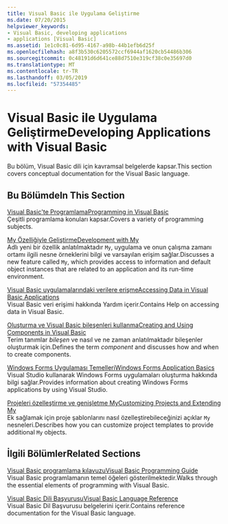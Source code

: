 ```yaml
---
title: Visual Basic ile Uygulama Geliştirme
ms.date: 07/20/2015
helpviewer_keywords:
- Visual Basic, developing applications
- applications [Visual Basic]
ms.assetid: 1e1c0c81-6d95-4167-a98b-44b1efb6d25f
ms.openlocfilehash: a8f3b530c6205572ccf6944af1620cb54486b306
ms.sourcegitcommit: 0c48191d6d641ce88d7510e319cf38c0e35697d0
ms.translationtype: MT
ms.contentlocale: tr-TR
ms.lasthandoff: 03/05/2019
ms.locfileid: "57354485"
---
```

# <a name="developing-applications-with-visual-basic"></a><span data-ttu-id="c9d34-102">Visual Basic ile Uygulama Geliştirme</span><span class="sxs-lookup"><span data-stu-id="c9d34-102">Developing Applications with Visual Basic</span></span>
<span data-ttu-id="c9d34-103">Bu bölüm, Visual Basic dili için kavramsal belgelerde kapsar.</span><span class="sxs-lookup"><span data-stu-id="c9d34-103">This section covers conceptual documentation for the Visual Basic language.</span></span>  
  
## <a name="in-this-section"></a><span data-ttu-id="c9d34-104">Bu Bölümde</span><span class="sxs-lookup"><span data-stu-id="c9d34-104">In This Section</span></span>  
 [<span data-ttu-id="c9d34-105">Visual Basic'te Programlama</span><span class="sxs-lookup"><span data-stu-id="c9d34-105">Programming in Visual Basic</span></span>](../../visual-basic/developing-apps/programming/index.md)  
 <span data-ttu-id="c9d34-106">Çeşitli programlama konuları kapsar.</span><span class="sxs-lookup"><span data-stu-id="c9d34-106">Covers a variety of programming subjects.</span></span>  
  
 [<span data-ttu-id="c9d34-107">My Özelliğiyle Geliştirme</span><span class="sxs-lookup"><span data-stu-id="c9d34-107">Development with My</span></span>](../../visual-basic/developing-apps/development-with-my/index.md)  
 <span data-ttu-id="c9d34-108">Adlı yeni bir özellik anlatılmaktadır `My`, uygulama ve onun çalışma zamanı ortamı ilgili nesne örneklerini bilgi ve varsayılan erişim sağlar.</span><span class="sxs-lookup"><span data-stu-id="c9d34-108">Discusses a new feature called `My`, which provides access to information and default object instances that are related to an application and its run-time environment.</span></span>  
  
 [<span data-ttu-id="c9d34-109">Visual Basic uygulamalarındaki verilere erişme</span><span class="sxs-lookup"><span data-stu-id="c9d34-109">Accessing Data in Visual Basic Applications</span></span>](../../visual-basic/developing-apps/accessing-data.md)  
 <span data-ttu-id="c9d34-110">Visual Basic veri erişimi hakkında Yardım içerir.</span><span class="sxs-lookup"><span data-stu-id="c9d34-110">Contains Help on accessing data in Visual Basic.</span></span>  
  
 [<span data-ttu-id="c9d34-111">Oluşturma ve Visual Basic bileşenleri kullanma</span><span class="sxs-lookup"><span data-stu-id="c9d34-111">Creating and Using Components in Visual Basic</span></span>](../../visual-basic/developing-apps/creating-and-using-components.md)  
 <span data-ttu-id="c9d34-112">Terim tanımlar *bileşen* ve nasıl ve ne zaman anlatılmaktadır bileşenler oluşturmak için.</span><span class="sxs-lookup"><span data-stu-id="c9d34-112">Defines the term *component* and discusses how and when to create components.</span></span>  
  
 [<span data-ttu-id="c9d34-113">Windows Forms Uygulaması Temelleri</span><span class="sxs-lookup"><span data-stu-id="c9d34-113">Windows Forms Application Basics</span></span>](../../visual-basic/developing-apps/windows-forms/index.md)  
 <span data-ttu-id="c9d34-114">Visual Studio kullanarak Windows Forms uygulamaları oluşturma hakkında bilgi sağlar.</span><span class="sxs-lookup"><span data-stu-id="c9d34-114">Provides information about creating Windows Forms applications by using Visual Studio.</span></span>  
  
 [<span data-ttu-id="c9d34-115">Projeleri özelleştirme ve genişletme My</span><span class="sxs-lookup"><span data-stu-id="c9d34-115">Customizing Projects and Extending My</span></span>](../../visual-basic/developing-apps/customizing-extending-my/index.md)  
 <span data-ttu-id="c9d34-116">Ek sağlamak için proje şablonlarını nasıl özelleştirebileceğinizi açıklar `My` nesneleri.</span><span class="sxs-lookup"><span data-stu-id="c9d34-116">Describes how you can customize project templates to provide additional `My` objects.</span></span>  
  
## <a name="related-sections"></a><span data-ttu-id="c9d34-117">İlgili Bölümler</span><span class="sxs-lookup"><span data-stu-id="c9d34-117">Related Sections</span></span>  
 [<span data-ttu-id="c9d34-118">Visual Basic programlama kılavuzu</span><span class="sxs-lookup"><span data-stu-id="c9d34-118">Visual Basic Programming Guide</span></span>](../../visual-basic/programming-guide/index.md)  
 <span data-ttu-id="c9d34-119">Visual Basic programlamanın temel öğeleri gösterilmektedir.</span><span class="sxs-lookup"><span data-stu-id="c9d34-119">Walks through the essential elements of programming with Visual Basic.</span></span>  
  
 [<span data-ttu-id="c9d34-120">Visual Basic Dili Başvurusu</span><span class="sxs-lookup"><span data-stu-id="c9d34-120">Visual Basic Language Reference</span></span>](../../visual-basic/language-reference/index.md)  
 <span data-ttu-id="c9d34-121">Visual Basic Dil Başvurusu belgelerini içerir.</span><span class="sxs-lookup"><span data-stu-id="c9d34-121">Contains reference documentation for the Visual Basic language.</span></span>
